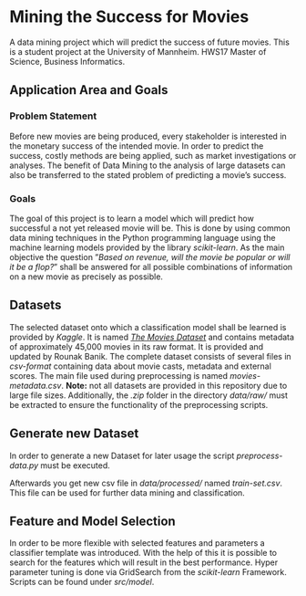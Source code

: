 # Mining the Success for Movies
A data mining project which will predict the success of future movies. This is a student project at the University of Mannheim. HWS17 Master of Science, Business Informatics.


## Application Area and Goals
### Problem Statement
Before new movies are being produced, every stakeholder is interested in the monetary success of the intended movie. In order to predict the success, costly methods are being applied, such as market investigations or analyses. The benefit of Data Mining to the analysis of large datasets can also be transferred to the stated problem of predicting a movie’s success.

### Goals
The goal of this project is to learn a model which will predict how successful a not yet released movie will be. This is done by using common data mining techniques in the Python programming language using the machine learning models provided by the library _scikit-learn_. As the main objective the question ”_Based on revenue, will the movie be popular or will it be a flop?_” shall be answered for all possible combinations of information on a new movie as precisely as possible.

## Datasets
The selected dataset onto which a classification model shall be learned is provided by _Kaggle_. It is named [_The Movies Dataset_](https://www.kaggle.com/rounakbanik/the-movies-dataset) and contains metadata of approximately 45,000 movies in its raw format. It is provided and updated by Rounak Banik. The complete dataset consists of several files in _csv-format_ containing data about movie casts, metadata and external scores. The main file used during preprocessing is named _movies-metadata.csv_.
**Note:** not all datasets are provided in this repository due to large file sizes. Additionally, the _.zip_ folder in the directory _data/raw/_ must be extracted to ensure the functionality of the preprocessing scripts.

## Generate new Dataset
In order to generate a new Dataset for later usage the script _preprocess-data.py_ must be executed.

Afterwards you get new csv file in _data/processed/_ named _train-set.csv_. This file can be used for further data mining and classification.

## Feature and Model Selection
In order to be more flexible with selected features and parameters a classifier template was introduced. With the help of this it is possible to search for the features which will result in the best performance. Hyper parameter tuning is done via GridSearch from the _scikit-learn_ Framework. Scripts can be found under _src/model_.
